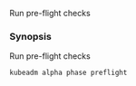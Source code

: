 
Run pre-flight checks

### Synopsis


Run pre-flight checks

```
kubeadm alpha phase preflight
```

